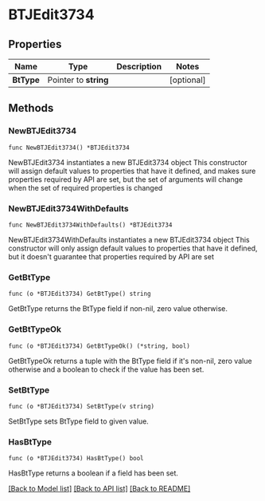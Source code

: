 # BTJEdit3734

## Properties

Name | Type | Description | Notes
------------ | ------------- | ------------- | -------------
**BtType** | Pointer to **string** |  | [optional] 

## Methods

### NewBTJEdit3734

`func NewBTJEdit3734() *BTJEdit3734`

NewBTJEdit3734 instantiates a new BTJEdit3734 object
This constructor will assign default values to properties that have it defined,
and makes sure properties required by API are set, but the set of arguments
will change when the set of required properties is changed

### NewBTJEdit3734WithDefaults

`func NewBTJEdit3734WithDefaults() *BTJEdit3734`

NewBTJEdit3734WithDefaults instantiates a new BTJEdit3734 object
This constructor will only assign default values to properties that have it defined,
but it doesn't guarantee that properties required by API are set

### GetBtType

`func (o *BTJEdit3734) GetBtType() string`

GetBtType returns the BtType field if non-nil, zero value otherwise.

### GetBtTypeOk

`func (o *BTJEdit3734) GetBtTypeOk() (*string, bool)`

GetBtTypeOk returns a tuple with the BtType field if it's non-nil, zero value otherwise
and a boolean to check if the value has been set.

### SetBtType

`func (o *BTJEdit3734) SetBtType(v string)`

SetBtType sets BtType field to given value.

### HasBtType

`func (o *BTJEdit3734) HasBtType() bool`

HasBtType returns a boolean if a field has been set.


[[Back to Model list]](../README.md#documentation-for-models) [[Back to API list]](../README.md#documentation-for-api-endpoints) [[Back to README]](../README.md)


